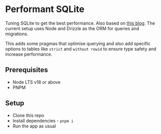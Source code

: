 # Performant SQLite

Tuning SQLite to get the best performance. Also based on [this blog](https://fractaledmind.github.io/2023/09/07/enhancing-rails-sqlite-fine-tuning/). The current setup uses Node and Drizzle as the ORM for queries and migrations.

This adds some pragmas that optimise querying and also add specific options to tables like `strict` and `without rowid` to ensure type safety and increase performance.

## Prerequisites

- Node LTS v18 or above
- PNPM

## Setup

- Clone this repo
- Install dependencies - `pnpm i`
- Run the app as usual
